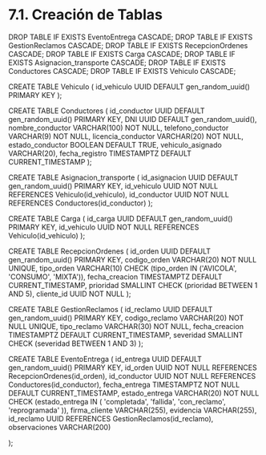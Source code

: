 # 7.1. Creación de Tablas

 

DROP TABLE IF EXISTS EventoEntrega CASCADE;
DROP TABLE IF EXISTS GestionReclamos CASCADE;
DROP TABLE IF EXISTS RecepcionOrdenes CASCADE;
DROP TABLE IF EXISTS Carga CASCADE;
DROP TABLE IF EXISTS Asignacion_transporte CASCADE;
DROP TABLE IF EXISTS Conductores CASCADE;
DROP TABLE IF EXISTS Vehiculo CASCADE;

CREATE TABLE Vehiculo (
    id_vehiculo UUID DEFAULT gen_random_uuid() PRIMARY KEY
);

CREATE TABLE Conductores (
    id_conductor UUID DEFAULT gen_random_uuid() PRIMARY KEY,
    DNI UUID DEFAULT gen_random_uuid(),
    nombre_conductor VARCHAR(100) NOT NULL,
    telefono_conductor VARCHAR(9) NOT NULL,
    licencia_conductor VARCHAR(20) NOT NULL,
    estado_conductor BOOLEAN DEFAULT TRUE,
    vehiculo_asignado VARCHAR(20),
    fecha_registro TIMESTAMPTZ DEFAULT CURRENT_TIMESTAMP
);

CREATE TABLE Asignacion_transporte (
    id_asignacion UUID DEFAULT gen_random_uuid() PRIMARY KEY,
    id_vehiculo UUID NOT NULL REFERENCES Vehiculo(id_vehiculo),
    id_conductor UUID NOT NULL REFERENCES Conductores(id_conductor)
);

CREATE TABLE Carga (
    id_carga UUID DEFAULT gen_random_uuid() PRIMARY KEY,
    id_vehiculo UUID NOT NULL REFERENCES Vehiculo(id_vehiculo)
);

CREATE TABLE RecepcionOrdenes (
    id_orden UUID DEFAULT gen_random_uuid() PRIMARY KEY,
    codigo_orden VARCHAR(20) NOT NULL UNIQUE,
    tipo_orden VARCHAR(10) CHECK (tipo_orden IN ('AVICOLA', 'CONSUMO', 'MIXTA')),
    fecha_creacion TIMESTAMPTZ DEFAULT CURRENT_TIMESTAMP,
    prioridad SMALLINT CHECK (prioridad BETWEEN 1 AND 5),
    cliente_id UUID NOT NULL
);


CREATE TABLE GestionReclamos (
    id_reclamo UUID DEFAULT gen_random_uuid() PRIMARY KEY,
    codigo_reclamo VARCHAR(20) NOT NULL UNIQUE,
    tipo_reclamo VARCHAR(30) NOT NULL,
    fecha_creacion TIMESTAMPTZ DEFAULT CURRENT_TIMESTAMP,
    severidad SMALLINT CHECK (severidad BETWEEN 1 AND 3)
);


CREATE TABLE EventoEntrega (
    id_entrega UUID DEFAULT gen_random_uuid() PRIMARY KEY,
    id_orden UUID NOT NULL REFERENCES RecepcionOrdenes(id_orden),
    id_conductor UUID NOT NULL REFERENCES Conductores(id_conductor),
    fecha_entrega TIMESTAMPTZ NOT NULL DEFAULT CURRENT_TIMESTAMP,
    estado_entrega VARCHAR(20) NOT NULL CHECK (estado_entrega IN (
        'completada', 
        'fallida', 
        'con_reclamo',
        'reprogramada'
    )),
    firma_cliente VARCHAR(255),
    evidencia VARCHAR(255),
    id_reclamo UUID REFERENCES GestionReclamos(id_reclamo),
    observaciones VARCHAR(200)
    
);

```